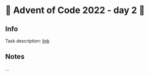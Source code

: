 # 🎄 Advent of Code 2022 - day 2 🎄

## Info

Task description: [link](https://adventofcode.com/2022/day/2)

## Notes

...
